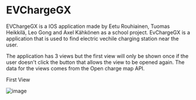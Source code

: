 # EVChargeGX

EVChargeGX is a IOS application made by Eetu Rouhiainen, Tuomas Heikkilä, Leo Gong and Axel Kähkönen as a school project. EvChargeGX is a application that is used to find electric vechile charging station near the user.

The application has 3 views but the first view will only be shown once if the user doesn't click the button that allows the view to be opened again. The data for the views comes from the Open charge map API.

First View

![image](https://user-images.githubusercontent.com/103174848/235910358-0e446ecf-cc98-4973-b703-4d987f4853bf.png)
